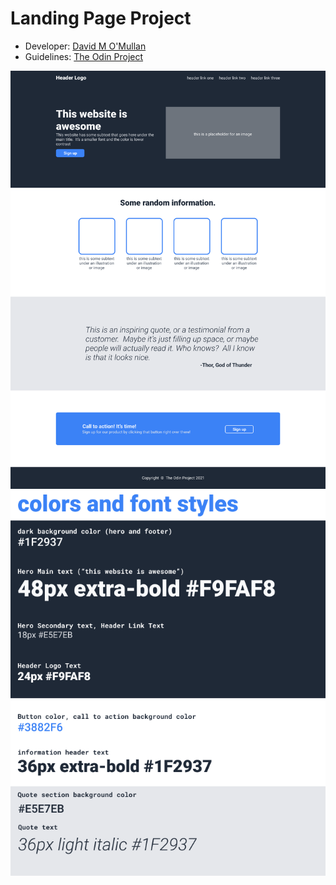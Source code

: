# Landing Page Project
- Developer: [David M O'Mullan](https://github.com/davidomullan)
- Guidelines: [The Odin Project](https://www.theodinproject.com/lessons/foundations-landing-page)

![Template for project](images/template.png)
![Colors and Fonts for project](images/guidelines.png)